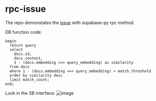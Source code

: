 # rpc-issue

The repo demonstates the [issue](https://github.com/supabase-community/supabase-py/issues/405) with supabase-py rpc method.

DB function code:
```
begin
  return query
  select
    docs.id,
    docs.content,
    1 - (docs.embedding <=> query_embedding) as similarity
  from docs
  where 1 - (docs.embedding <=> query_embedding) > match_threshold
  order by similarity desc
  limit match_count;
end;
```
Look in the SB interface:
![image](https://github.com/Joonel/rpc-issue/assets/69682842/edbe014a-2fee-44f0-9cec-b8c13c87ceeb)

